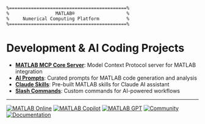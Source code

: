 ```
%===========================================%
%                 MATLAB®                   %
%     Numerical Computing Platform          %
%===========================================%
```

# Development & AI Coding Projects

- **[MATLAB MCP Core Server](https://github.com/matlab/matlab-mcp-core-server)**: Model Context Protocol server for MATLAB integration
- **[AI Prompts](https://github.com/matlab/prompts)**: Curated prompts for MATLAB code generation and analysis
- **[Claude Skills](https://github.com/matlab/skills)**: Pre-built MATLAB skills for Claude AI assistant
- **[Slash Commands](https://github.com/matlab/slash-commands)**: Custom commands for AI-powered workflows

---

[![MATLAB Online](https://img.shields.io/badge/MATLAB-Online-blue)](https://matlab.mathworks.com)
[![MATLAB Copilot](https://img.shields.io/badge/MATLAB-Copilot-green)](https://www.mathworks.com/products/matlab-copilot.html)
[![MATLAB GPT](https://img.shields.io/badge/MATLAB-GPT-purple)](https://chatgpt.com/g/g-QFTjbeK3U-matlab)
[![Community](https://img.shields.io/badge/MATLAB-Community-orange)](https://www.mathworks.com/matlabcentral/)
[![Documentation](https://img.shields.io/badge/MATLAB-Docs-red)](https://www.mathworks.com/help)